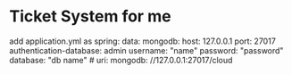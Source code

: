 # Ticket System for me


add application.yml as 
spring:
  data:
    mongodb:
      host: 127.0.0.1
      port: 27017
      authentication-database: admin
      username: "name"
      password: "password"
      database: "db name"
      # uri: mongodb: //127.0.0.1:27017/cloud